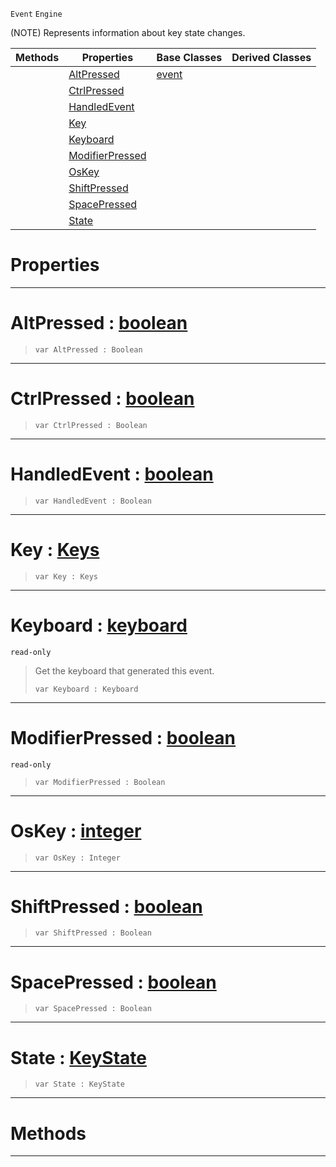  `Event` `Engine`



(NOTE) Represents information about key state changes.

|Methods|Properties|Base Classes|Derived Classes|
|---|---|---|---|
| |[ AltPressed](https://plasmaengine.github.io/PlasmaDocs/Plasma1/C++/code_reference/class_reference/keyboardevent.md#altpressed-plasma-engine-d)|[event](https://plasmaengine.github.io/PlasmaDocs/Plasma1/C++/code_reference/class_reference/event.md)| |
| |[ CtrlPressed](https://plasmaengine.github.io/PlasmaDocs/Plasma1/C++/code_reference/class_reference/keyboardevent.md#ctrlpressed-plasma-engine)| | |
| |[ HandledEvent](https://plasmaengine.github.io/PlasmaDocs/Plasma1/C++/code_reference/class_reference/keyboardevent.md#handledevent-plasma-engine)| | |
| |[ Key](https://plasmaengine.github.io/PlasmaDocs/Plasma1/C++/code_reference/class_reference/keyboardevent.md#key-plasma-engine-document)| | |
| |[ Keyboard](https://plasmaengine.github.io/PlasmaDocs/Plasma1/C++/code_reference/class_reference/keyboardevent.md#keyboard-plasma-engine-doc)| | |
| |[ ModifierPressed](https://plasmaengine.github.io/PlasmaDocs/Plasma1/C++/code_reference/class_reference/keyboardevent.md#modifierpressed-plasma-eng)| | |
| |[ OsKey](https://plasmaengine.github.io/PlasmaDocs/Plasma1/C++/code_reference/class_reference/keyboardevent.md#oskey-plasma-engine-docume)| | |
| |[ ShiftPressed](https://plasmaengine.github.io/PlasmaDocs/Plasma1/C++/code_reference/class_reference/keyboardevent.md#shiftpressed-plasma-engine)| | |
| |[ SpacePressed](https://plasmaengine.github.io/PlasmaDocs/Plasma1/C++/code_reference/class_reference/keyboardevent.md#spacepressed-plasma-engine)| | |
| |[ State](https://plasmaengine.github.io/PlasmaDocs/Plasma1/C++/code_reference/class_reference/keyboardevent.md#state-plasma-engine-docume)| | |


 #  Properties


---  
 #  AltPressed : [boolean](https://plasmaengine.github.io/PlasmaDocs/Plasma1/C++/code_reference/lightning_base_types/boolean.md)

> 
> ``` lang=cpp, name=Lightning
> var AltPressed : Boolean


---  
 #  CtrlPressed : [boolean](https://plasmaengine.github.io/PlasmaDocs/Plasma1/C++/code_reference/lightning_base_types/boolean.md)

> 
> ``` lang=cpp, name=Lightning
> var CtrlPressed : Boolean


---  
 #  HandledEvent : [boolean](https://plasmaengine.github.io/PlasmaDocs/Plasma1/C++/code_reference/lightning_base_types/boolean.md)

> 
> ``` lang=cpp, name=Lightning
> var HandledEvent : Boolean


---  
 #  Key : [Keys](https://plasmaengine.github.io/PlasmaDocs/Plasma1/C++/code_reference/enum_reference.md#keys)

> 
> ``` lang=cpp, name=Lightning
> var Key : Keys


---  
 #  Keyboard : [keyboard](https://plasmaengine.github.io/PlasmaDocs/Plasma1/C++/code_reference/class_reference/keyboard.md)

 `read-only`

> Get the keyboard that generated this event.
> ``` lang=cpp, name=Lightning
> var Keyboard : Keyboard


---  
 #  ModifierPressed : [boolean](https://plasmaengine.github.io/PlasmaDocs/Plasma1/C++/code_reference/lightning_base_types/boolean.md)

 `read-only`

> 
> ``` lang=cpp, name=Lightning
> var ModifierPressed : Boolean


---  
 #  OsKey : [integer](https://plasmaengine.github.io/PlasmaDocs/Plasma1/C++/code_reference/lightning_base_types/integer.md)

> 
> ``` lang=cpp, name=Lightning
> var OsKey : Integer


---  
 #  ShiftPressed : [boolean](https://plasmaengine.github.io/PlasmaDocs/Plasma1/C++/code_reference/lightning_base_types/boolean.md)

> 
> ``` lang=cpp, name=Lightning
> var ShiftPressed : Boolean


---  
 #  SpacePressed : [boolean](https://plasmaengine.github.io/PlasmaDocs/Plasma1/C++/code_reference/lightning_base_types/boolean.md)

> 
> ``` lang=cpp, name=Lightning
> var SpacePressed : Boolean


---  
 #  State : [KeyState](https://plasmaengine.github.io/PlasmaDocs/Plasma1/C++/code_reference/enum_reference.md#keystate)

> 
> ``` lang=cpp, name=Lightning
> var State : KeyState


---  
 #  Methods


---  
 

 
